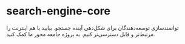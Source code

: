 # search-engine-core
توانمندسازی توسعه‌دهندگان برای شکل‌دهی آینده جستجو. بیایید با هم اینترنت را مرتبط‌تر و قابل دسترسی‌تر کنیم. به پروژه جامعه محور ما کمک کنید.
